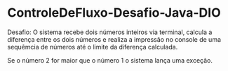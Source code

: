 # ControleDeFluxo-Desafio-Java-DIO
Desafio: O sistema recebe dois números inteiros via terminal, calcula a diferença entre os dois números e realiza a impressão no console de uma sequêmcia de números até o limite da diferença calculada.

Se o número 2 for maior que o número 1 o sistema lança uma exceção.

